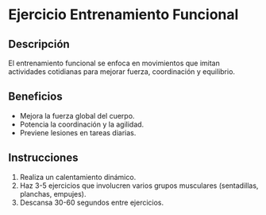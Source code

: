 # Ejercicio Entrenamiento Funcional

## Descripción
El entrenamiento funcional se enfoca en movimientos que imitan actividades cotidianas para mejorar fuerza, coordinación y equilibrio.

## Beneficios
- Mejora la fuerza global del cuerpo.
- Potencia la coordinación y la agilidad.
- Previene lesiones en tareas diarias.

## Instrucciones
1. Realiza un calentamiento dinámico.
2. Haz 3-5 ejercicios que involucren varios grupos musculares (sentadillas, planchas, empujes).
3. Descansa 30-60 segundos entre ejercicios.
